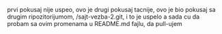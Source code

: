prvi pokusaj nije uspeo, ovo je drugi pokusaj
tacnije, ovo je bio pokusaj sa drugim ripozitorijumom, /sajt-vezba-2.git, i to je uspelo
a sada cu da probam sa ovim promenama u README.md fajlu, da pull-ujem
